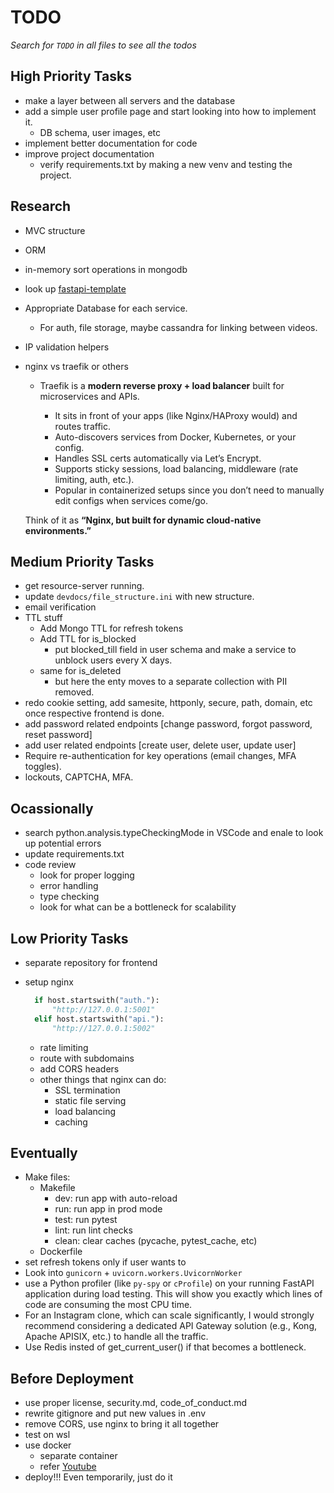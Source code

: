 # TODO

_Search for `TODO` in all files to see all the todos_

## High Priority Tasks

- make a layer between all servers and the database
- add a simple user profile page and start looking into how to implement it.
  - DB schema, user images, etc
- implement better documentation for code
- improve project documentation
  - verify requirements.txt by making a new venv and testing the project.

## Research

- MVC structure
- ORM
- in-memory sort operations in mongodb
- look up [fastapi-template](https://github.com/fastapi/full-stack-fastapi-template)
- Appropriate Database for each service.
  - For auth, file storage, maybe cassandra for linking between videos.
- IP validation helpers
- nginx vs traefik or others

  - Traefik is a **modern reverse proxy + load balancer** built for microservices and APIs.

    - It sits in front of your apps (like Nginx/HAProxy would) and routes traffic.
    - Auto-discovers services from Docker, Kubernetes, or your config.
    - Handles SSL certs automatically via Let’s Encrypt.
    - Supports sticky sessions, load balancing, middleware (rate limiting, auth, etc.).
    - Popular in containerized setups since you don’t need to manually edit configs when services come/go.

  Think of it as **“Nginx, but built for dynamic cloud-native environments.”**

## Medium Priority Tasks

- get resource-server running.
- update `devdocs/file_structure.ini` with new structure.
- email verification
- TTL stuff
  - Add Mongo TTL for refresh tokens
  - Add TTL for is_blocked
    - put blocked_till field in user schema and make a service to unblock users every X days.
  - same for is_deleted
    - but here the enty moves to a separate collection with PII removed.
- redo cookie setting, add samesite, httponly, secure, path, domain, etc once respective frontend is done.
- add password related endpoints [change password, forgot password, reset password]
- add user related endpoints [create user, delete user, update user]
- Require re-authentication for key operations (email changes, MFA toggles).
- lockouts, CAPTCHA, MFA.

## Ocassionally

- search python.analysis.typeCheckingMode in VSCode and enale to look up potential errors
- update requirements.txt
- code review
  - look for proper logging
  - error handling
  - type checking
  - look for what can be a bottleneck for scalability

## Low Priority Tasks

- separate repository for frontend
- setup nginx

  ```python
    if host.startswith("auth."):
        "http://127.0.0.1:5001"
    elif host.startswith("api."):
        "http://127.0.0.1:5002"
  ```

  - rate limiting
  - route with subdomains
  - add CORS headers
  - other things that nginx can do:
    - SSL termination
    - static file serving
    - load balancing
    - caching

## Eventually

- Make files:
  - Makefile
    - dev: run app with auto-reload
    - run: run app in prod mode
    - test: run pytest
    - lint: run lint checks
    - clean: clear caches (pycache, pytest_cache, etc)
  - Dockerfile
- set refresh tokens only if user wants to
- Look into `gunicorn` + `uvicorn.workers.UvicornWorker`
- use a Python profiler (like `py-spy` or `cProfile`) on your running FastAPI application during load testing. This will show you exactly which lines of code are consuming the most CPU time.
- For an Instagram clone, which can scale significantly, I would strongly recommend considering a dedicated API Gateway solution (e.g., Kong, Apache APISIX, etc.) to handle all the traffic.
- Use Redis insted of get_current_user() if that becomes a bottleneck.

## Before Deployment

- use proper license, security.md, code_of_conduct.md
- rewrite gitignore and put new values in .env
- remove CORS, use nginx to bring it all together
- test on wsl
- use docker
  - separate container
  - refer [Youtube](https://www.youtube.com/watch?v=DQdB7wFEygo)
- deploy!!! Even temporarily, just do it
